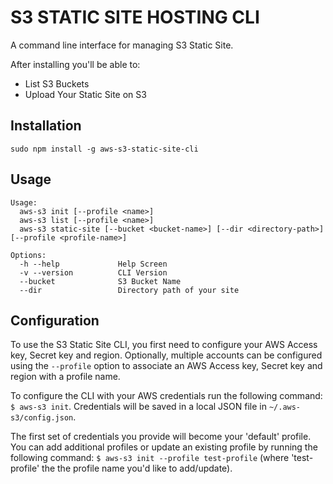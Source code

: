 S3 STATIC SITE HOSTING CLI
===
A command line interface for managing S3 Static Site.

After installing you'll be able to:

* List S3 Buckets
* Upload Your Static Site on S3

## Installation

  `sudo npm install -g aws-s3-static-site-cli`
  
## Usage

```
Usage:
  aws-s3 init [--profile <name>]
  aws-s3 list [--profile <name>]
  aws-s3 static-site [--bucket <bucket-name>] [--dir <directory-path>] [--profile <profile-name>]
  
Options:
  -h --help             Help Screen
  -v --version          CLI Version
  --bucket              S3 Bucket Name
  --dir                 Directory path of your site
```

## Configuration
To use the S3 Static Site CLI, you first need to configure your AWS Access key, Secret key and region. Optionally, multiple accounts can be configured using the `--profile` option to associate an AWS Access key, Secret key and region with a profile name. 

To configure the CLI with your AWS credentials run the following command: `$ aws-s3 init`. Credentials will be saved in a local JSON file in `~/.aws-s3/config.json`.

The first set of credentials you provide will become your 'default' profile. You can add additional profiles or update an existing profile by running the following command: `$ aws-s3 init --profile test-profile` (where 'test-profile' the the profile name you'd like to add/update).

